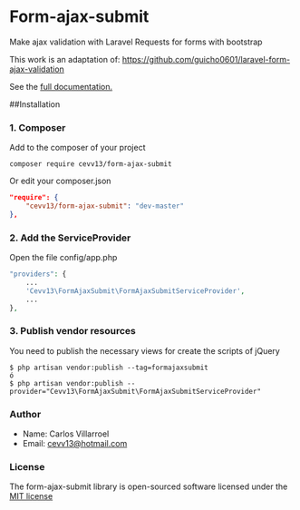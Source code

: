 # Form-ajax-submit
Make ajax validation with Laravel Requests for forms with bootstrap

This work is an adaptation of: https://github.com/guicho0601/laravel-form-ajax-validation

See the [full documentation.](https://github.com/guicho0601/laravel-form-ajax-validation/wiki)


##Installation

### 1. Composer

Add to the composer of your project

```console
composer require cevv13/form-ajax-submit
```

Or edit your composer.json

```json
"require": {
    "cevv13/form-ajax-submit": "dev-master"
},
```

### 2. Add the ServiceProvider

Open the file config/app.php

```php
"providers": {
    ...
    'Cevv13\FormAjaxSubmit\FormAjaxSubmitServiceProvider',
    ...
},
```

### 3. Publish vendor resources

You need to publish the necessary views for create the scripts of jQuery

```console
$ php artisan vendor:publish --tag=formajaxsubmit
ó
$ php artisan vendor:publish --provider="Cevv13\FormAjaxSubmit\FormAjaxSubmitServiceProvider"
```

### Author
- Name:  Carlos Villarroel
- Email: cevv13@hotmail.com

### License

The form-ajax-submit library is open-sourced software licensed under the [MIT license](http://opensource.org/licenses/MIT)

